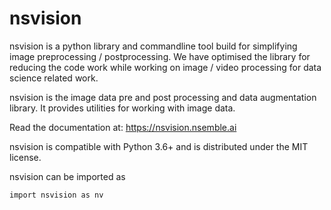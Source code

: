 # nsvision
nsvision is a python library and commandline tool build for simplifying image preprocessing / postprocessing.
We have optimised the library for reducing the code work while working on image / video processing for data science related work.

nsvision is the image data pre and post processing and data augmentation library. It provides utilities for working with image data.

Read the documentation at: https://nsvision.nsemble.ai

nsvision is compatible with Python 3.6+ and is distributed under the MIT license.

nsvision can be imported as
```python3
import nsvision as nv
```